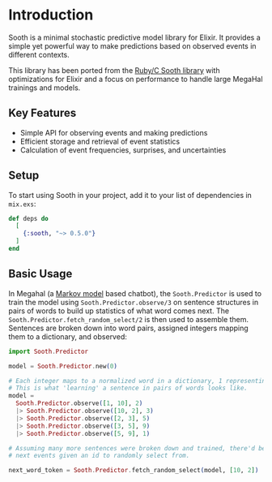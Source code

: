# Introduction

Sooth is a minimal stochastic predictive model library for Elixir. It provides a simple yet powerful way to make predictions based on observed events in different contexts.

This library has been ported from the [Ruby/C Sooth library](https://github.com/kranzky/sooth) with optimizations for Elixir and a focus on performance to handle large MegaHal trainings and models.

## Key Features

- Simple API for observing events and making predictions
- Efficient storage and retrieval of event statistics
- Calculation of event frequencies, surprises, and uncertainties

## Setup

To start using Sooth in your project, add it to your list of dependencies in `mix.exs`:

```elixir
def deps do
  [
    {:sooth, "~> 0.5.0"}
  ]
end
```

## Basic Usage

In Megahal (a [Markov model](https://en.wikipedia.org/wiki/Markov_model) based chatbot), the `Sooth.Predictor` is used to train the model using `Sooth.Predictor.observe/3` on sentence structures in pairs of words to build up statistics of what word comes next. The `Sooth.Predictor.fetch_random_select/2` is then used to assemble them. Sentences are broken down into word pairs, assigned integers mapping them to a dictionary, and observed:

```elixir
import Sooth.Predictor

model = Sooth.Predictor.new(0)

# Each integer maps to a normalized word in a dictionary, 1 representing the sentence start/finish
# This is what 'learning' a sentence in pairs of words looks like.
model = 
  Sooth.Predictor.observe([1, 10], 2)
  |> Sooth.Predictor.observe([10, 2], 3)
  |> Sooth.Predictor.observe([2, 3], 5)
  |> Sooth.Predictor.observe([3, 5], 9)
  |> Sooth.Predictor.observe([5, 9], 1)

# Assuming many more sentences were broken down and trained, there'd be multiple possible
# next events given an id to randomly select from.

next_word_token = Sooth.Predictor.fetch_random_select(model, [10, 2])

```
